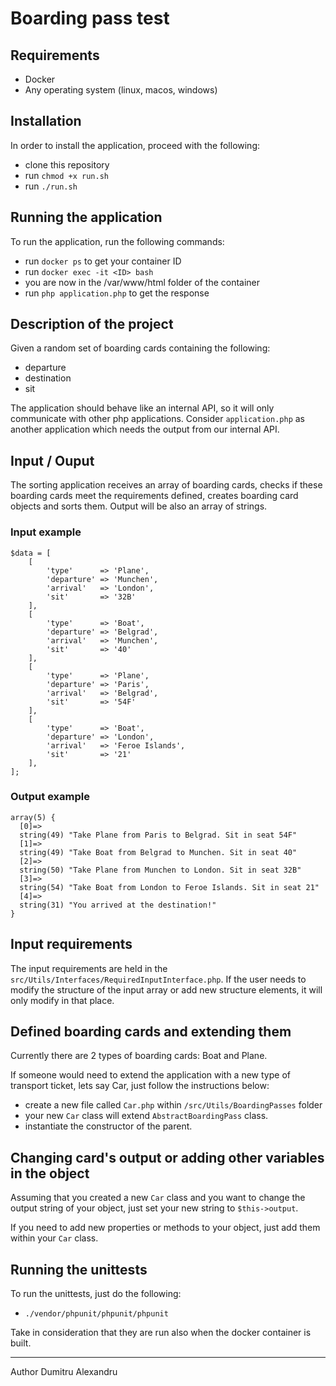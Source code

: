 # Boarding pass test

## Requirements
- Docker
- Any operating system (linux, macos, windows)

## Installation

In order to install the application, proceed with the following:
- clone this repository
- run `chmod +x run.sh`
- run `./run.sh`

## Running the application

To run the application, run the following commands:
- run `docker ps` to get your container ID
- run `docker exec -it <ID> bash`
- you are now in the /var/www/html folder of the container
- run `php application.php` to get the response

## Description of the project

Given a random set of boarding cards containing the following:
- departure
- destination
- sit

The application should behave like an internal API, so it will only communicate with other 
php applications. Consider `application.php` as another application which
needs the output from our internal API.

## Input / Ouput 

The sorting application receives an array of boarding cards, checks if these
boarding cards meet the requirements defined, creates boarding card objects and
sorts them. Output will be also an array of strings.

### Input example

```$xslt
$data = [
    [
        'type'      => 'Plane',
        'departure' => 'Munchen',
        'arrival'   => 'London',
        'sit'       => '32B'
    ],
    [
        'type'      => 'Boat',
        'departure' => 'Belgrad',
        'arrival'   => 'Munchen',
        'sit'       => '40'
    ],
    [
        'type'      => 'Plane',
        'departure' => 'Paris',
        'arrival'   => 'Belgrad',
        'sit'       => '54F'
    ],
    [
        'type'      => 'Boat',
        'departure' => 'London',
        'arrival'   => 'Feroe Islands',
        'sit'       => '21'
    ],
];
```

### Output example

```$xslt
array(5) {
  [0]=>
  string(49) "Take Plane from Paris to Belgrad. Sit in seat 54F"
  [1]=>
  string(49) "Take Boat from Belgrad to Munchen. Sit in seat 40"
  [2]=>
  string(50) "Take Plane from Munchen to London. Sit in seat 32B"
  [3]=>
  string(54) "Take Boat from London to Feroe Islands. Sit in seat 21"
  [4]=>
  string(31) "You arrived at the destination!"
}
```

## Input requirements

The input requirements are held in the `src/Utils/Interfaces/RequiredInputInterface.php`.
If the user needs to modify the structure of the input array or add new structure
elements, it will only modify in that place.

## Defined boarding cards and extending them

Currently there are 2 types of boarding cards: Boat and Plane.

If someone would need to extend the application with a new type of transport ticket,
lets say Car, just follow the instructions below:

- create a new file called `Car.php` within `/src/Utils/BoardingPasses` folder
- your new `Car` class will extend `AbstractBoardingPass` class.
- instantiate the constructor of the parent.

## Changing card's output or adding other variables in the object

Assuming that you created a new `Car` class and you want to change the output string
of your object, just set your new string to `$this->output`.

If you need to add new properties or methods to your object, just add them within your
`Car` class.

## Running the unittests

To run the unittests, just do the following:

- `./vendor/phpunit/phpunit/phpunit`

Take in consideration that they are run also when the docker container is built.



----------

Author Dumitru Alexandru